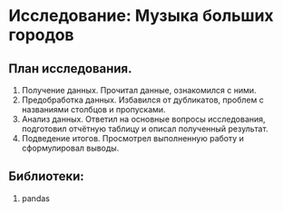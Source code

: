 # Исследование: Музыка больших городов
## План исследования.
1. Получение данных. Прочитал данные, ознакомился с ними.
2. Предобработка данных. Избавился от дубликатов, проблем с названиями столбцов и пропусками.
3. Анализ данных. Ответил на основные вопросы исследования, подготовил отчётную таблицу и описал полученный результат.
4. Подведение итогов. Просмотрел выполненную работу и сформулировал выводы.
## Библиотеки:
1. pandas
